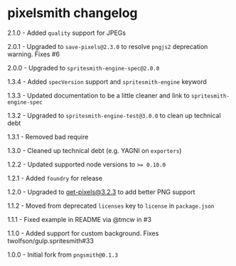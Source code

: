 # pixelsmith changelog
2.1.0 - Added `quality` support for JPEGs

2.0.1 - Upgraded to `save-pixels@2.3.0` to resolve `pngjs2` deprecation warning. Fixes #6

2.0.0 - Upgraded to `spritesmith-engine-spec@2.0.0`

1.3.4 - Added `specVersion` support and `spritesmith-engine` keyword

1.3.3 - Updated documentation to be a little cleaner and link to `spritesmith-engine-spec`

1.3.2 - Upgraded to `spritesmith-engine-test@3.0.0` to clean up technical debt

1.3.1 - Removed bad require

1.3.0 - Cleaned up technical debt (e.g. YAGNI on `exporters`)

1.2.2 - Updated supported node versions to `>= 0.10.0`

1.2.1 - Added `foundry` for release

1.2.0 - Upgraded to get-pixels@3.2.3 to add better PNG support

1.1.2 - Moved from deprecated `licenses` key to `license` in `package.json`

1.1.1 - Fixed example in README via @tmcw in #3

1.1.0 - Added support for custom background. Fixes twolfson/gulp.spritesmith#33

1.0.0 - Initial fork from `pngsmith@0.1.3`
